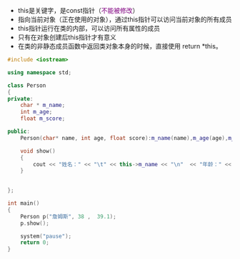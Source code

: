 

 - this是关键字，是const指针（<font color="purple">不能被修改</font>）
 - 指向当前对象（正在使用的对象），通过this指针可以访问当前对象的所有成员
 - this指针运行在类的内部，可以访问所有属性的成员
 - 只有在对象创建后this指针才有意义
 - 在类的非静态成员函数中返回类对象本身的时候，直接使用 return *this。

```cpp
#include <iostream>

using namespace std;

class Person
{
private:
    char * m_name;
    int m_age;
    float m_score;

public:
    Person(char* name, int age, float score):m_name(name),m_age(age),m_score(score){};

    void show()
    {
        cout << "姓名：" << "\t" << this->m_name << "\n"  << "年龄：" << "\t" << this->m_age << "\n"  << "得分：" << "\t" << this->m_score <<endl;
    } 

    
};

int main()
{
    Person p("詹姆斯", 38 ,  39.1);
    p.show();

    system("pause");
    return 0;
}

```
